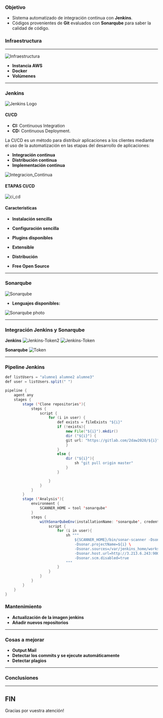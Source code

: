 ### Objetivo

- Sistema automatizado de integración continua con **Jenkins**.
- Códigos provenientes de **Git** evaluados con **Sonarqube** para saber la calidad de código.

### Infraestructura
---
![Infraestructura](../img/system_photo.png)

- **Instancia AWS**
- **Docker**
- **Volúmenes**

---



### Jenkins

![Jenkins Logo](../img/Jenkins.png)

#### CI/CD

- **CI:** Continuous Integration
- **CD:** Continuous Deployment.


La CI/CD es un método para distribuir aplicaciones a los clientes mediante el uso de la automatización en las etapas del desarrollo de aplicaciones:

- **Integración continua**
- **Distribución continua**
- **Implementación continua**

![Integracion_Continua](../img/integracion_continua.png)

#### ETAPAS CI/CD
![ci_cd](../img/ci_cd.png)

#### Caracteristicas
* **Instalación sencilla**

* **Configuración sencilla**

* **Plugins disponibles**

* **Extensible**

* **Distribución**

* **Free Open Source**


---

### Sonarqube

![Sonarqube](../img/sonarqube-logo.png)

- **Lenguajes disponibles:**

![Sonarqube photo](../img/lenguajes_sonarqube.jpg)

---

### Integración Jenkins y Sonarqube

**Jenkins**
![Jenkins-Token2](../img/ConfigJenkins/Jenkins-SonarToken2.png)
![Jenkins-Token](../img/ConfigJenkins/Jenkins-SonarToken.png)

**Sonarqube**
![Token](../img/ConfigSonarqube/SonarqubeToken.png)

---

### Pipeline Jenkins

```java
def listUsers = "alumne1 alumne2 alumne3"
def user = listUsers.split(" ")

pipeline {
    agent any
    stages {
        stage ('Clone repositories'){
            steps {
                script {
                    for (i in user) {
                        def exists = fileExists "${i}"
                        if (!exists){
                            new File("${i}").mkdir()
                            dir ("${i}") {
                            git url: "https://gitlab.com/2daw2020/${i}"
                            }
                        }
                        else {
                            dir ("${i}"){
                                sh "git pull origin master"
                            }
                        }

                    }
                }
            }
        }
        stage ('Analysis'){
            environment {
                SCANNER_HOME = tool 'sonarqube'
            }
            steps {
                withSonarQubeEnv(installationName: 'sonarqube', credentialsId: 'sonarqube-token'){
                    script {
                        for (i in user){
                            sh """
                                ${SCANNER_HOME}/bin/sonar-scanner -Dsonar.projectKey=${i} \
                                -Dsonar.projectName=${i} \
                                -Dsonar.sources=/var/jenkins_home/workspace/${env.JOB_NAME}/${i} \
                                -Dsonar.host.url=http://3.213.6.243:9000  \
                                -Dsonar.scm.disabled=true
                            """                    
                        }
                    }                        
                }
            }
        }
    }
}
```


### Mantenimiento
- **Actualización de la imagen jenkins**
- **Añadir nuevos repositorios**

---

### Cosas a mejorar
- **Output Mail**
- **Detectar los commits y se ejecute automáticamente**
- **Detectar plagios**

---

### Conclusiones

---

## FIN

Gracias por vuestra atención!